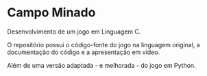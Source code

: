# Campo Minado

Desenvolvimento de um jogo em Linguagem C.

O repositório possui o código-fonte do jogo na linguagem original, a documentação do código e a apresentação em vídeo.

Além de uma versão adaptada - e melhorada - do jogo em Python.

